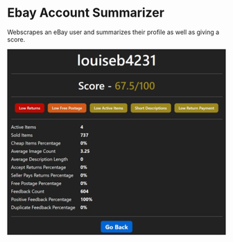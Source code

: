 # Ebay Account Summarizer

Webscrapes an eBay user and summarizes their profile as well as giving a score.

![Webscraper Screenshot](./screenshots/screenshot.png)
